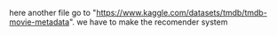 here another file go to "https://www.kaggle.com/datasets/tmdb/tmdb-movie-metadata". we have to make the recomender system
